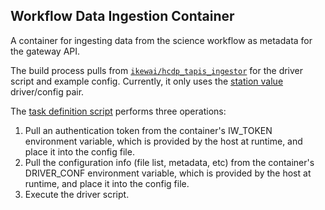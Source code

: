 ## Workflow Data Ingestion Container

A container for ingesting data from the science workflow as metadata for the gateway API.

The build process pulls from [`ikewai/hcdp_tapis_ingestor`](https://github.com/ikewai/hcdp_tapis_ingestor) for the driver script and example config.
Currently, it only uses the [station value](https://github.com/ikewai/hcdp_tapis_ingestor/tree/master/station_values) driver/config pair.

The [task definition script](/containers/ingestion/scripts/task.sh) performs three operations:
1. Pull an authentication token from the container's IW_TOKEN environment variable, which is provided by the host at runtime, and place it into the config file.
2. Pull the configuration info (file list, metadata, etc) from the container's DRIVER_CONF environment variable, which is provided by the host at runtime, and place it into the config file.
3. Execute the driver script.